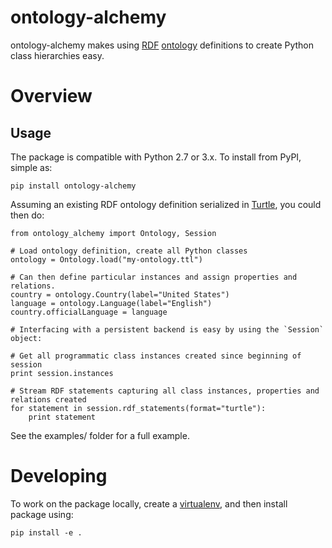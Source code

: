 # ontology-alchemy

ontology-alchemy makes using [RDF](https://en.wikipedia.org/wiki/Resource_Description_Framework) [ontology](https://en.wikipedia.org/wiki/Ontology_(information_science)) definitions to create Python class hierarchies easy.

# Overview

## Usage

The package is compatible with Python 2.7 or 3.x. To install from PyPI, simple as:

    pip install ontology-alchemy

Assuming an existing RDF ontology definition serialized in [Turtle](https://en.wikipedia.org/wiki/Turtle_(syntax)), you could then do:

    from ontology_alchemy import Ontology, Session

    # Load ontology definition, create all Python classes
    ontology = Ontology.load("my-ontology.ttl")

    # Can then define particular instances and assign properties and relations.
    country = ontology.Country(label="United States")
    language = ontology.Language(label="English")
    country.officialLanguage = language

    # Interfacing with a persistent backend is easy by using the `Session` object:

    # Get all programmatic class instances created since beginning of session
    print session.instances

    # Stream RDF statements capturing all class instances, properties and relations created
    for statement in session.rdf_statements(format="turtle"):
        print statement

See the examples/ folder for a full example.

# Developing

To work on the package locally, create a [virtualenv](http://docs.python-guide.org/en/latest/dev/virtualenvs/), and then install package using:

    pip install -e .


